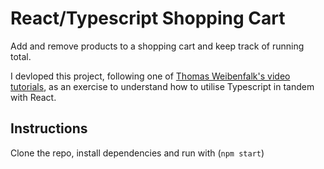 # React/Typescript Shopping Cart

Add and remove products to a shopping cart and keep track of running total.

I devloped this project, following one of [Thomas Weibenfalk's video tutorials](https://www.youtube.com/watch?v=sfmL6bGbiN8), as an exercise to understand how to utilise Typescript in tandem with React.

## Instructions

Clone the repo, install dependencies and run with (`npm start`)
